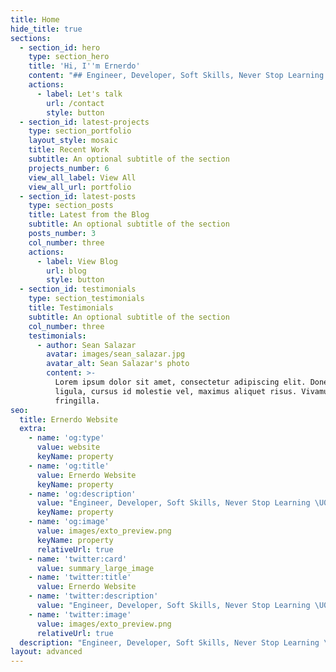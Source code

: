 ```yaml
---
title: Home
hide_title: true
sections:
  - section_id: hero
    type: section_hero
    title: 'Hi, I''m Ernerdo'
    content: "## Engineer, Developer, Soft Skills, Never Stop Learning \U0001F680 Platzinauta \U0001F49A&#xA;\n"
    actions:
      - label: Let's talk
        url: /contact
        style: button
  - section_id: latest-projects
    type: section_portfolio
    layout_style: mosaic
    title: Recent Work
    subtitle: An optional subtitle of the section
    projects_number: 6
    view_all_label: View All
    view_all_url: portfolio
  - section_id: latest-posts
    type: section_posts
    title: Latest from the Blog
    subtitle: An optional subtitle of the section
    posts_number: 3
    col_number: three
    actions:
      - label: View Blog
        url: blog
        style: button
  - section_id: testimonials
    type: section_testimonials
    title: Testimonials
    subtitle: An optional subtitle of the section
    col_number: three
    testimonials:
      - author: Sean Salazar
        avatar: images/sean_salazar.jpg
        avatar_alt: Sean Salazar's photo
        content: >-
          Lorem ipsum dolor sit amet, consectetur adipiscing elit. Donec nisl
          ligula, cursus id molestie vel, maximus aliquet risus. Vivamus in nibh
          fringilla.
seo:
  title: Ernerdo Website
  extra:
    - name: 'og:type'
      value: website
      keyName: property
    - name: 'og:title'
      value: Ernerdo Website
      keyName: property
    - name: 'og:description'
      value: "Engineer, Developer, Soft Skills, Never Stop Learning \U0001F680 Platzinauta \U0001F49A"
      keyName: property
    - name: 'og:image'
      value: images/exto_preview.png
      keyName: property
      relativeUrl: true
    - name: 'twitter:card'
      value: summary_large_image
    - name: 'twitter:title'
      value: Ernerdo Website
    - name: 'twitter:description'
      value: "Engineer, Developer, Soft Skills, Never Stop Learning \U0001F680 Platzinauta \U0001F49A"
    - name: 'twitter:image'
      value: images/exto_preview.png
      relativeUrl: true
  description: "Engineer, Developer, Soft Skills, Never Stop Learning \U0001F680 Platzinauta \U0001F49A"
layout: advanced
---
```


